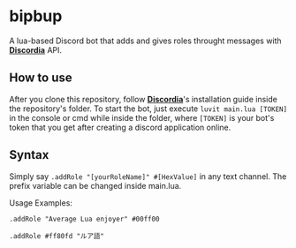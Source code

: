 # bipbup

A lua-based Discord bot that adds and gives roles throught messages with **[Discordia](https://github.com/SinisterRectus/Discordia)** API.

## How to use

After you clone this repository, follow **[Discordia](https://github.com/SinisterRectus/Discordia)**'s installation guide inside the repository's folder. To start the bot, just execute `luvit main.lua [TOKEN]` in the console or cmd while inside the folder, where `[TOKEN]` is your bot's token that you get after creating a discord application online.

## Syntax

Simply say `.addRole "[yourRoleName]" #[HexValue]` in any text channel. The prefix variable can be changed inside main.lua.

Usage Examples:

`.addRole "Average Lua enjoyer" #00ff00`

`.addRole #ff80fd "ルア語"`